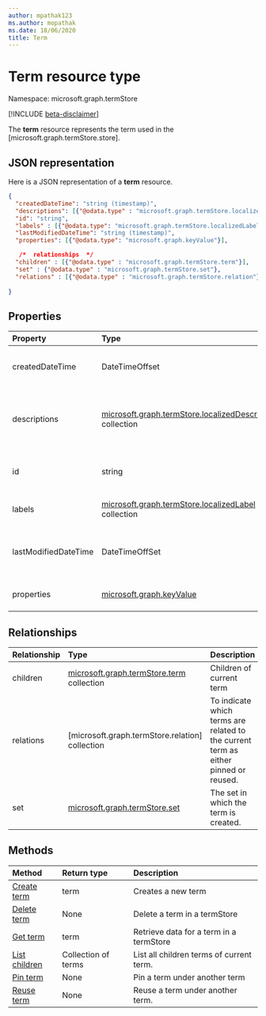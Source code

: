```yaml
---
author: mpathak123
ms.author: mopathak
ms.date: 18/06/2020
title: Term
---
```

# Term resource type

Namespace: microsoft.graph.termStore

[!INCLUDE [beta-disclaimer](../../includes/beta-disclaimer.md)]

The **term** resource represents the term used in the [microsoft.graph.termStore.store].


## JSON representation

Here is a JSON representation of a **term** resource.

```json
{
  "createdDateTime": "string (timestamp)",  
  "descriptions": [{"@odata.type" : "microsoft.graph.termStore.localizedDescription"}],
  "id": "string",  
  "labels" : [{"@odata.type": "microsoft.graph.termStore.localizedLabel"}],
  "lastModifiedDateTime": "string (timestamp)",
  "properties": [{"@odata.type": "microsoft.graph.keyValue"}],

   /*  relationships  */
  "children" : [{"@odata.type" : "microsoft.graph.termStore.term"}],
  "set" : {"@odata.type" : "microsoft.graph.termStore.set"}, 
  "relations" : [{"@odata.type" : "microsoft.graph.termStore.relation"}],  
  
}
```


## Properties

| Property             | Type               | Description
|:---------------------|:-------------------|:------------------------------------
| createdDateTime      | DateTimeOffset     | Date and time of term creation. Read-only.
| descriptions          | [microsoft.graph.termStore.localizedDescription] collection            | Description about term that is dependent on the languageTag.
| id                   | string             | Unique identifier of term. Read-Only.
| labels                | [microsoft.graph.termStore.localizedLabel][] collection          | Label meta-data for a term.
| lastModifiedDateTime | DateTimeOffSet     | Last date and time of term modification. Read-only
| properties       | [microsoft.graph.keyValue][] | Collection of properties on the term.

## Relationships
| Relationship       | Type                        | Description
|:-------------------|:----------------------------|:--------------------------
| children           | [microsoft.graph.termStore.term][] collection | Children of current term
| relations          | [microsoft.graph.termStore.relation] collection | To indicate which terms are related to the current term as either pinned or reused.  
| set              | [microsoft.graph.termStore.set]                | The set in which the term is created.

## Methods

| Method                                                   | Return type       |    Description
|:---------------------------------------------------------|:------------------|:---------------------
| [Create term](../api/term-post.md)                      | term | Creates a new term
| [Delete term](../api/term-delete.md)                     | None | Delete a term in a termStore
| [Get term](../api/term-get.md)                           | term | Retrieve data for a term in a termStore
| [List children](../api/term-children.md)             | Collection of terms | List all children terms of current term. 
| [Pin term](../api/term-pin.md)                        | None | Pin a term under another term
| [Reuse term](../api/term-reuse.md)                        | None | Reuse a term under another term.


[microsoft.graph.termStore.localizedLabel]: termLocalizedLabelFacet.md
[microsoft.graph.termStore.term]: term.md
[microsoft.graph.termStore.set]: termSet.md
[microsoft.graph.termStore.relations]: termRelation.md
[microsoft.graph.termStore.localizedDescription]: termLocalizedDescriptionFacet.md
[microsoft.graph.keyValue]: keyValue.md

<!--
{
  "type": "#page.annotation",
  "description": "Term is the entity used for tagging in termStore",
  "keywords": "term,facet,resource",
  "section": "documentation",
  "tocPath": "Terms",
  "tocBookmarks": {
    "Resources/termStore.term": "#"
  },
  "suppressions": []
}
-->
